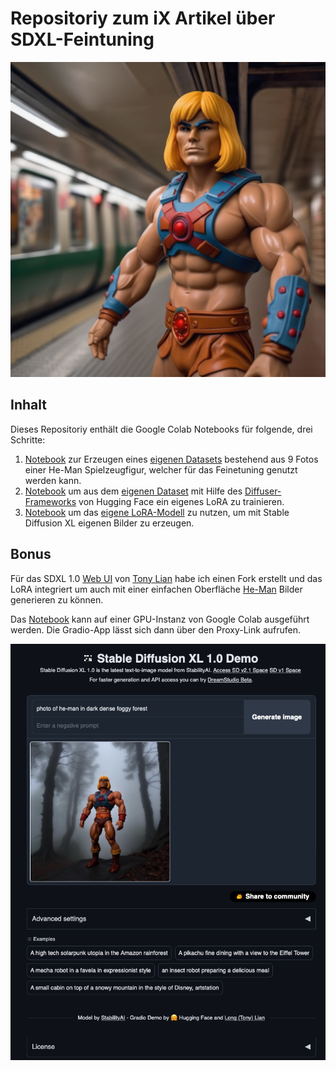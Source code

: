 # Repositoriy zum iX Artikel über SDXL-Feintuning

![](results/heman-in-a-subway.png)

## Inhalt
Dieses Repositoriy enthält die Google Colab Notebooks für folgende, drei Schritte:

1. [Notebook](https://github.com/rawar/ix-sdxl-dreambooth-lora/blob/main/create-dataset.ipynb) zur Erzeugen eines [eigenen Datasets](https://huggingface.co/datasets/Rawar/heman-toy) bestehend aus 9 Fotos einer He-Man Spielzeugfigur, welcher für das Feinetuning genutzt werden kann.
2. [Notebook](https://github.com/rawar/ix-sdxl-dreambooth-lora/blob/main/fine-tune-sdxl.ipynb) um aus dem [eigenen Dataset]((https://huggingface.co/datasets/Rawar/heman-toy)) mit Hilfe des [Diffuser-Frameworks](https://huggingface.co/docs/diffusers/index) von Hugging Face ein eigenes LoRA zu trainieren.
3. [Notebook](https://github.com/rawar/ix-sdxl-dreambooth-lora/blob/main/inference-lora-sdxl.ipynb) um das [eigene LoRA-Modell](https://huggingface.co/Rawar/heman-toy-lora-trained-sdxl) zu nutzen, um mit Stable Diffusion XL eigenen Bilder zu erzeugen.

## Bonus

Für das SDXL 1.0 [Web UI](https://github.com/TonyLianLong/stable-diffusion-xl-demo) von [Tony Lian](https://github.com/TonyLianLong/) habe ich einen Fork erstellt und das LoRA integriert um auch mit einer einfachen Oberfläche [He-Man](https://de.wikipedia.org/wiki/He-Man) Bilder generieren zu können. 

Das [Notebook](https://github.com/rawar/ix-sdxl-dreambooth-lora/blob/main/sdxl_webui.ipynb) kann auf einer GPU-Instanz von Google Colab ausgeführt werden. Die Gradio-App lässt sich dann über den Proxy-Link aufrufen.

![](results/sdxl-gradio-web-ui.png) 
 




